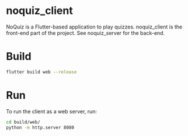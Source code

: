 # noquiz_client

NoQuiz is a Flutter-based application to play quizzes.
noquiz_client is the front-end part of the project. See noquiz_server for the back-end.

# Build

```bash
flutter build web --release
```

# Run

To run the client as a web server, run:

```bash
cd build/web/
python -m http.server 8080
```

